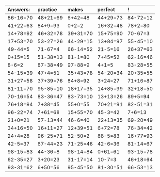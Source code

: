 | Answers: | practice | makes | perfect | ! |
| :--- | :--- | :--- | :--- | :--- |
| 86-16=70 | 48+21=69 | 6+42=48 | 44+29=73 | 84-72=12 | 
| 41+22=63 | 84+9=93 | 0+2=2 | 16+32=48 | 78+2=80 | 
| 14+78=92 | 46+32=78 | 39+31=70 | 15+75=90 | 70-67=3 | 
| 17+53=70 | 53-27=26 | 44-29=15 | 13+84=97 | 55-45=10 | 
| 49-44=5 | 71-67=4 | 66-14=52 | 21-5=16 | 26+37=63 | 
| 0+15=15 | 51-38=13 | 81-1=80 | 7+45=52 | 62-16=46 | 
| 8-6=2 | 87-38=49 | 97-88=9 | 4+1=5 | 83-28=55 | 
| 54-15=39 | 47+4=51 | 35+43=78 | 54-20=34 | 20+35=55 | 
| 31+27=58 | 37+39=76 | 84+8=92 | 3+24=27 | 71+16=87 | 
| 81-11=70 | 95-85=10 | 18+17=35 | 14+85=99 | 32+18=50 | 
| 70-16=54 | 83-36=47 | 83-73=10 | 13+13=26 | 89+5=94 | 
| 76+18=94 | 7+38=45 | 55+0=55 | 70+21=91 | 82-51=31 | 
| 96-22=74 | 7+61=68 | 15+55=70 | 45-3=42 | 7+6=13 | 
| 21+0=21 | 57-13=44 | 46-6=40 | 22+13=35 | 69-20=49 | 
| 34+16=50 | 16+11=27 | 12+39=51 | 6+72=78 | 76-34=42 | 
| 24+4=28 | 96-25=71 | 52-50=2 | 88-5=83 | 16+77=93 | 
| 42-5=37 | 67-44=23 | 71-25=46 | 42-6=36 | 81-14=67 | 
| 98-15=83 | 44-36=8 | 98-14=84 | 0+61=61 | 93-15=78 | 
| 62-35=27 | 3+20=23 | 31-17=14 | 10-7=3 | 46+18=64 | 
| 93-31=62 | 6+50=56 | 95-45=50 | 81-30=51 | 66-53=13 | 
